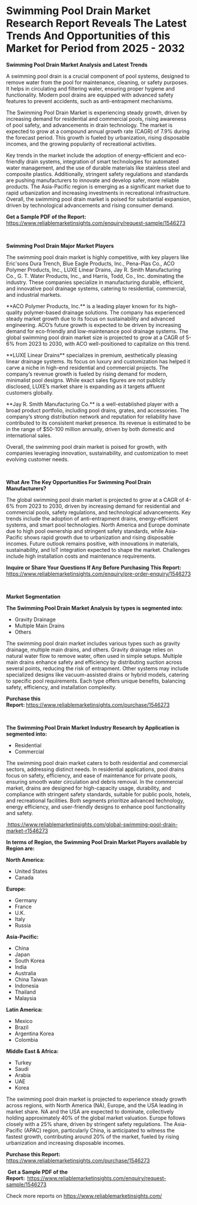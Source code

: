 <p><h1>Swimming Pool Drain Market Research Report Reveals The Latest Trends And Opportunities of this Market for Period from 2025 - 2032</h1></p><p><strong>Swimming Pool Drain Market Analysis and Latest Trends</strong></p>
<p><p>A swimming pool drain is a crucial component of pool systems, designed to remove water from the pool for maintenance, cleaning, or safety purposes. It helps in circulating and filtering water, ensuring proper hygiene and functionality. Modern pool drains are equipped with advanced safety features to prevent accidents, such as anti-entrapment mechanisms.</p><p>The Swimming Pool Drain Market is experiencing steady growth, driven by increasing demand for residential and commercial pools, rising awareness of pool safety, and advancements in drain technology. The market is expected to grow at a compound annual growth rate (CAGR) of 7.9% during the forecast period. This growth is fueled by urbanization, rising disposable incomes, and the growing popularity of recreational activities.</p><p>Key trends in the market include the adoption of energy-efficient and eco-friendly drain systems, integration of smart technologies for automated water management, and the use of durable materials like stainless steel and composite plastics. Additionally, stringent safety regulations and standards are pushing manufacturers to innovate and develop safer, more reliable products. The Asia-Pacific region is emerging as a significant market due to rapid urbanization and increasing investments in recreational infrastructure. Overall, the swimming pool drain market is poised for substantial expansion, driven by technological advancements and rising consumer demand.</p></p>
<p><strong>Get a Sample PDF of the Report:&nbsp;</strong> <a href="https://www.reliablemarketinsights.com/enquiry/request-sample/1546273?utm_campaign=1887&utm_medium=2&utm_source=Github&utm_content=ia&utm_term=26012025&utm_id=swimming-pool-drain">https://www.reliablemarketinsights.com/enquiry/request-sample/1546273</a></p>
<p>&nbsp;</p>
<p><strong>Swimming Pool Drain Major Market Players</strong></p>
<p><p>The swimming pool drain market is highly competitive, with key players like Eric'sons Dura Trench, Blue Eagle Products, Inc., Pena-Plas Co., ACO Polymer Products, Inc., LUXE Linear Drains, Jay R. Smith Manufacturing Co., G. T. Water Products, Inc., and Harris, Todd, Co., Inc. dominating the industry. These companies specialize in manufacturing durable, efficient, and innovative pool drainage systems, catering to residential, commercial, and industrial markets.</p><p>**ACO Polymer Products, Inc.** is a leading player known for its high-quality polymer-based drainage solutions. The company has experienced steady market growth due to its focus on sustainability and advanced engineering. ACO’s future growth is expected to be driven by increasing demand for eco-friendly and low-maintenance pool drainage systems. The global swimming pool drain market size is projected to grow at a CAGR of 5-6% from 2023 to 2030, with ACO well-positioned to capitalize on this trend.</p><p>**LUXE Linear Drains** specializes in premium, aesthetically pleasing linear drainage systems. Its focus on luxury and customization has helped it carve a niche in high-end residential and commercial projects. The company’s revenue growth is fueled by rising demand for modern, minimalist pool designs. While exact sales figures are not publicly disclosed, LUXE’s market share is expanding as it targets affluent customers globally.</p><p>**Jay R. Smith Manufacturing Co.** is a well-established player with a broad product portfolio, including pool drains, grates, and accessories. The company’s strong distribution network and reputation for reliability have contributed to its consistent market presence. Its revenue is estimated to be in the range of $50-100 million annually, driven by both domestic and international sales.</p><p>Overall, the swimming pool drain market is poised for growth, with companies leveraging innovation, sustainability, and customization to meet evolving customer needs.</p></p>
<p>&nbsp;</p>
<p><strong>What Are The Key Opportunities For Swimming Pool Drain Manufacturers?</strong></p>
<p><p>The global swimming pool drain market is projected to grow at a CAGR of 4-6% from 2023 to 2030, driven by increasing demand for residential and commercial pools, safety regulations, and technological advancements. Key trends include the adoption of anti-entrapment drains, energy-efficient systems, and smart pool technologies. North America and Europe dominate due to high pool ownership and stringent safety standards, while Asia-Pacific shows rapid growth due to urbanization and rising disposable incomes. Future outlook remains positive, with innovations in materials, sustainability, and IoT integration expected to shape the market. Challenges include high installation costs and maintenance requirements.</p></p>
<p><strong>Inquire or Share Your Questions If Any Before Purchasing This Report:</strong> <a href="https://www.reliablemarketinsights.com/enquiry/pre-order-enquiry/1546273?utm_campaign=1887&utm_medium=2&utm_source=Github&utm_content=ia&utm_term=26012025&utm_id=swimming-pool-drain">https://www.reliablemarketinsights.com/enquiry/pre-order-enquiry/1546273</a></p>
<p>&nbsp;</p>
<p><strong>Market Segmentation</strong></p>
<p><strong>The Swimming Pool Drain Market Analysis by types is segmented into:</strong></p>
<p><ul><li>Gravity Drainage</li><li>Multiple Main Drains</li><li>Others</li></ul></p>
<p><p>The swimming pool drain market includes various types such as gravity drainage, multiple main drains, and others. Gravity drainage relies on natural water flow to remove water, often used in simple setups. Multiple main drains enhance safety and efficiency by distributing suction across several points, reducing the risk of entrapment. Other systems may include specialized designs like vacuum-assisted drains or hybrid models, catering to specific pool requirements. Each type offers unique benefits, balancing safety, efficiency, and installation complexity.</p></p>
<p><strong>Purchase this Report:&nbsp;</strong><a href="https://www.reliablemarketinsights.com/purchase/1546273?utm_campaign=1887&utm_medium=2&utm_source=Github&utm_content=ia&utm_term=26012025&utm_id=swimming-pool-drain">https://www.reliablemarketinsights.com/purchase/1546273</a></p>
<p>&nbsp;</p>
<p><strong>The Swimming Pool Drain Market Industry Research by Application is segmented into:</strong></p>
<p><ul><li>Residential</li><li>Commercial</li></ul></p>
<p><p>The swimming pool drain market caters to both residential and commercial sectors, addressing distinct needs. In residential applications, pool drains focus on safety, efficiency, and ease of maintenance for private pools, ensuring smooth water circulation and debris removal. In the commercial market, drains are designed for high-capacity usage, durability, and compliance with stringent safety standards, suitable for public pools, hotels, and recreational facilities. Both segments prioritize advanced technology, energy efficiency, and user-friendly designs to enhance pool functionality and safety.</p></p>
<p><a href="https://www.reliablemarketinsights.com/global-swimming-pool-drain-market-r1546273?utm_campaign=1887&utm_medium=2&utm_source=Github&utm_content=ia&utm_term=26012025&utm_id=swimming-pool-drain">&nbsp;https://www.reliablemarketinsights.com/global-swimming-pool-drain-market-r1546273</a></p>
<p><strong>In terms of Region, the Swimming Pool Drain Market Players available by Region are:</strong></p>
<p>
    <p> <strong> North America: </strong>
        <ul>
            <li>United States</li>
            <li>Canada</li>
        </ul>
        </p> 
    <p> <strong> Europe: </strong>
        <ul>
            <li>Germany</li>
            <li>France</li>
            <li>U.K.</li>
            <li>Italy</li>
            <li>Russia</li>
        </ul>
        </p> 
    <p> <strong> Asia-Pacific: </strong>
        <ul>
            <li>China</li>
            <li>Japan</li>
            <li>South Korea</li>
            <li>India</li>
            <li>Australia</li>
            <li>China Taiwan</li>
            <li>Indonesia</li>
            <li>Thailand</li>
            <li>Malaysia</li>
        </ul>
        </p> 
    <p> <strong> Latin America: </strong>
        <ul>
            <li>Mexico</li>
            <li>Brazil</li>
            <li>Argentina Korea</li>
            <li>Colombia</li>
        </ul>
        </p> 
    <p> <strong> Middle East & Africa: </strong>
        <ul>
            <li>Turkey</li>
            <li>Saudi</li>
            <li>Arabia</li>
            <li>UAE</li>
            <li>Korea</li>
        </ul>
    </p>
    </p>
<p><p>The swimming pool drain market is projected to experience steady growth across regions, with North America (NA), Europe, and the USA leading in market share. NA and the USA are expected to dominate, collectively holding approximately 40% of the global market valuation. Europe follows closely with a 25% share, driven by stringent safety regulations. The Asia-Pacific (APAC) region, particularly China, is anticipated to witness the fastest growth, contributing around 20% of the market, fueled by rising urbanization and increasing disposable incomes.</p></p>
<p><strong>Purchase this Report: </strong><a href="https://www.reliablemarketinsights.com/purchase/1546273?utm_campaign=1887&utm_medium=2&utm_source=Github&utm_content=ia&utm_term=26012025&utm_id=swimming-pool-drain">https://www.reliablemarketinsights.com/purchase/1546273</a></p>
<p>&nbsp;<strong>Get a Sample PDF of the Report:&nbsp;&nbsp;</strong><a href="https://www.reliablemarketinsights.com/enquiry/request-sample/1546273?utm_campaign=1887&utm_medium=2&utm_source=Github&utm_content=ia&utm_term=26012025&utm_id=swimming-pool-drain">https://www.reliablemarketinsights.com/enquiry/request-sample/1546273</a></p>
<p><strong></strong></p>
<p>Check more reports on <a href="https://www.reliablemarketinsights.com/?utm_campaign=1887&utm_medium=2&utm_source=Github&utm_content=ia&utm_term=26012025&utm_id=swimming-pool-drain">https://www.reliablemarketinsights.com/</a></p>